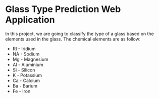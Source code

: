 # **Glass Type Prediction Web Application**

In this project, we are going to classify the type of a glass based on the elements used in the glass.
The chemical elements are as follow:
* RI - Iridium
* NA - Sodium
* Mg - Magnesium
* Al - Aluminium
* Si - Silicon
* K - Potassium
* Ca - Calcium
* Ba - Barium
* Fe - Iron
